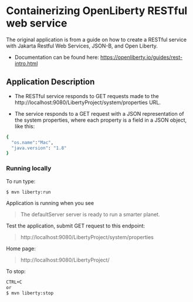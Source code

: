 # Containerizing OpenLiberty RESTful web service

  The original application is from a guide on how to create a RESTful service with Jakarta Restful Web Services, JSON-B, and Open Liberty.

  - Documentation can be found here:
  https://openliberty.io/guides/rest-intro.html

  ## Application Description

  - The RESTful service responds to GET requests made to the http://localhost:9080/LibertyProject/system/properties URL.

  - The service responds to a GET request with a JSON representation of the system properties, where each property is a field in a JSON object, like this:

```sh
{
  "os.name":"Mac",
  "java.version": "1.8"
}
```

### Running locally
To run type:
```sh
$ mvn liberty:run
```
Application is running when you see

> The defaultServer server is ready to run a smarter planet.

Test the application, submit GET request to this endpoint: 
>http://localhost:9080/LibertyProject/system/properties 

Home page:
>http://localhost:9080/LibertyProject/

To stop:
```sh
CTRL+C 
or
$ mvn liberty:stop
```

